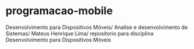# programacao-mobile
Desenvolvimento para Dispositivos Móveis/ Analise e desenvolvimento de Sistemas/ Mateus Henrique Lima/ repositorio para disciplina Desenvolvimento para Dispositivos Móveis
